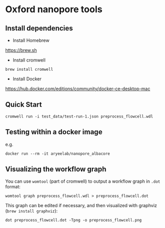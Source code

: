 # Oxford nanopore tools

## Install dependencies

- Install Homebrew

https://brew.sh

- Install cromwell

```
brew install cromwell
```

- Install Docker

https://hub.docker.com/editions/community/docker-ce-desktop-mac


## Quick Start

```
cromwell run -i test_data/test-run-1.json preprocess_flowcell.wdl 
```


## Testing within a docker image

e.g.
```
docker run --rm -it aryeelab/nanopore_albacore
```

## Visualizing the workflow graph

You can use `womtool` (part of cromwell) to output a workflow graph in `.dot` format:

```
womtool graph preprocess_flowcell.wdl > preprocess_flowcell.dot
```

This graph can be edited if necessary, and then visualized with graphviz (`brew install graphviz`):

```
dot preprocess_flowcell.dot -Tpng -o preprocess_flowcell.png
```